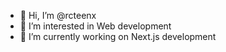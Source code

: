 - 👋 Hi, I’m @rcteenx
- 👀 I’m interested in Web development
- 🌱 I’m currently working on Next.js development

<!---
rcteenx/rcteenx is a ✨ special ✨ repository because its `README.md` (this file) appears on your GitHub profile.
You can click the Preview link to take a look at your changes.
--->
